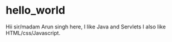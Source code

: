 # hello_world
Hii sir/madam
Arun singh here, I like Java and Servlets
I also like HTML/css/Javascript.
